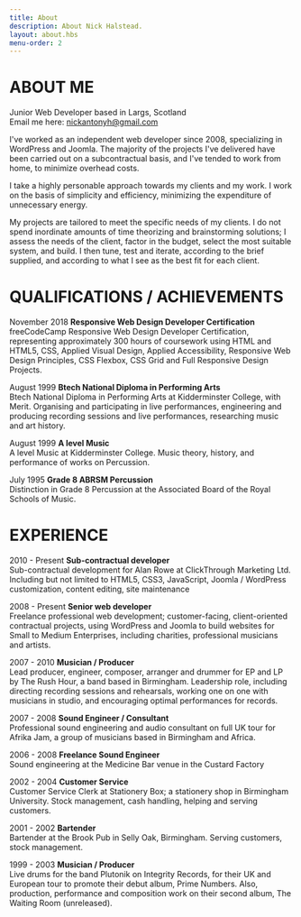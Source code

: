 ```yaml
---
title: About
description: About Nick Halstead.
layout: about.hbs
menu-order: 2
---
```


# ABOUT ME

Junior Web Developer based in Largs, Scotland  
Email me here: <nickantonyh@gmail.com>

I've worked as an independent web developer since 2008, specializing in WordPress
and Joomla. The majority of the projects I've delivered have been carried out on a subcontractual
basis, and I've tended to work from home, to minimize overhead costs. 

I take a highly personable approach towards my clients and my work. I work on the basis of
simplicity and efficiency, minimizing the expenditure of unnecessary energy.  

My projects are tailored to meet the specific needs of my clients. I do not spend inordinate amounts
of time theorizing and brainstorming solutions; I assess the needs of the client, factor in the budget, select the most
suitable system, and build. I then tune, test and iterate, according to the brief supplied, and according to what I see as
the best fit for each client.

# QUALIFICATIONS / ACHIEVEMENTS

November 2018 **Responsive Web Design Developer Certification**  
freeCodeCamp Responsive Web Design Developer Certification, representing
approximately 300 hours of coursework using HTML and HTML5, CSS, Applied Visual
Design, Applied Accessibility, Responsive Web Design Principles, CSS Flexbox, CSS
Grid and Full Responsive Design Projects.

August 1999 **Btech National Diploma in Performing Arts**  
Btech National Diploma in Performing Arts at Kidderminster College, with Merit.
Organising and participating in live performances, engineering and producing recording
sessions and live performances, researching music and art history.

August 1999 **A level Music**  
A level Music at Kidderminster College. Music theory, history, and performance of works
on Percussion.

July 1995 **Grade 8 ABRSM Percussion**  
Distinction in Grade 8 Percussion at the Associated Board of the Royal Schools of Music.

# EXPERIENCE

2010 - Present **Sub-contractual developer**  
Sub-contractual development for Alan Rowe at ClickThrough Marketing Ltd. Including
but not limited to HTML5, CSS3, JavaScript, Joomla / WordPress customization, content
editing, site maintenance

2008 - Present **Senior web developer**  
Freelance professional web development; customer-facing, client-oriented contractual
projects, using WordPress and Joomla to build websites for Small to Medium Enterprises,
including charities, professional musicians and artists.

2007 - 2010 **Musician / Producer**  
Lead producer, engineer, composer, arranger and drummer for EP and LP by The Rush
Hour, a band based in Birmingham. Leadership role, including directing recording
sessions and rehearsals, working one on one with musicians in studio, and encouraging
optimal performances for records.

2007 - 2008 **Sound Engineer / Consultant**  
Professional sound engineering and audio consultant on full UK tour for Afrika Jam, a
group of musicians based in Birmingham and Africa.

2006 - 2008 **Freelance Sound Engineer**  
Sound engineering at the Medicine Bar venue in the Custard Factory

2002 - 2004 **Customer Service**  
Customer Service Clerk at Stationery Box; a stationery shop in Birmingham University.
Stock management, cash handling, helping and serving customers.

2001 - 2002 **Bartender**  
Bartender at the Brook Pub in Selly Oak, Birmingham. Serving customers, stock
management.

1999 - 2003 **Musician / Producer**  
Live drums for the band Plutonik on Integrity Records, for their UK and European tour to
promote their debut album, Prime Numbers. Also, production, performance and
composition work on their second album, The Waiting Room (unreleased).
